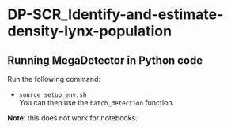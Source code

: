 # DP-SCR_Identify-and-estimate-density-lynx-population

## Running MegaDetector in Python code

Run the following command:  
- `source setup_env.sh`  
You can then use the `batch_detection` function.

**Note**: this does not work for notebooks.
